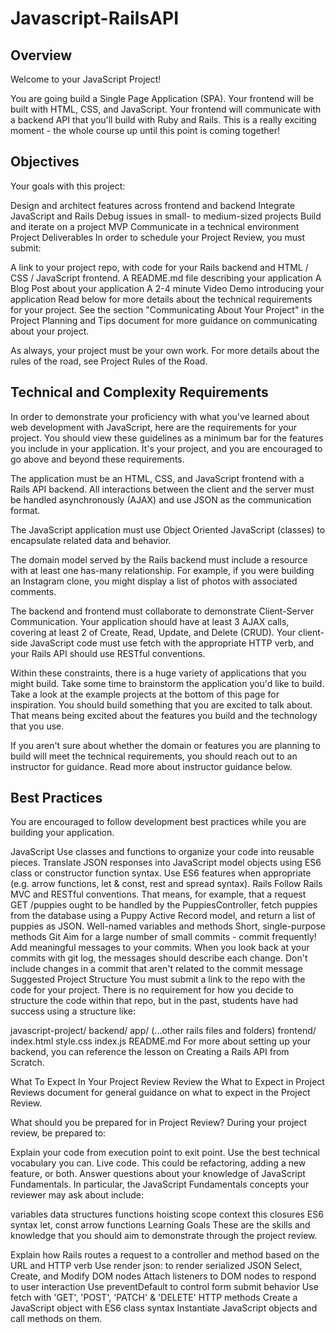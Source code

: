 # Javascript-RailsAPI
## Overview
Welcome to your JavaScript Project!

You are going build a Single Page Application (SPA). Your frontend will be built with HTML, CSS, and JavaScript. Your frontend will communicate with a backend API that you'll build with Ruby and Rails. This is a really exciting moment - the whole course up until this point is coming together!

## Objectives
Your goals with this project:

Design and architect features across frontend and backend Integrate JavaScript and Rails Debug issues in small- to medium-sized projects Build and iterate on a project MVP Communicate in a technical environment Project Deliverables In order to schedule your Project Review, you must submit:

A link to your project repo, with code for your Rails backend and HTML / CSS / JavaScript frontend. A README.md file describing your application A Blog Post about your application A 2-4 minute Video Demo introducing your application Read below for more details about the technical requirements for your project. See the section "Communicating About Your Project" in the Project Planning and Tips document for more guidance on communicating about your project.

As always, your project must be your own work. For more details about the rules of the road, see Project Rules of the Road.

## Technical and Complexity Requirements
In order to demonstrate your proficiency with what you've learned about web development with JavaScript, here are the requirements for your project. You should view these guidelines as a minimum bar for the features you include in your application. It's your project, and you are encouraged to go above and beyond these requirements.

The application must be an HTML, CSS, and JavaScript frontend with a Rails API backend. All interactions between the client and the server must be handled asynchronously (AJAX) and use JSON as the communication format.

The JavaScript application must use Object Oriented JavaScript (classes) to encapsulate related data and behavior.

The domain model served by the Rails backend must include a resource with at least one has-many relationship. For example, if you were building an Instagram clone, you might display a list of photos with associated comments.

The backend and frontend must collaborate to demonstrate Client-Server Communication. Your application should have at least 3 AJAX calls, covering at least 2 of Create, Read, Update, and Delete (CRUD). Your client-side JavaScript code must use fetch with the appropriate HTTP verb, and your Rails API should use RESTful conventions.

Within these constraints, there is a huge variety of applications that you might build. Take some time to brainstorm the application you'd like to build. Take a look at the example projects at the bottom of this page for inspiration. You should build something that you are excited to talk about. That means being excited about the features you build and the technology that you use.

If you aren't sure about whether the domain or features you are planning to build will meet the technical requirements, you should reach out to an instructor for guidance. Read more about instructor guidance below.

## Best Practices
You are encouraged to follow development best practices while you are building your application.

JavaScript Use classes and functions to organize your code into reusable pieces. Translate JSON responses into JavaScript model objects using ES6 class or constructor function syntax. Use ES6 features when appropriate (e.g. arrow functions, let & const, rest and spread syntax). Rails Follow Rails MVC and RESTful conventions. That means, for example, that a request GET /puppies ought to be handled by the PuppiesController, fetch puppies from the database using a Puppy Active Record model, and return a list of puppies as JSON. Well-named variables and methods Short, single-purpose methods Git Aim for a large number of small commits - commit frequently! Add meaningful messages to your commits. When you look back at your commits with git log, the messages should describe each change. Don't include changes in a commit that aren't related to the commit message Suggested Project Structure You must submit a link to the repo with the code for your project. There is no requirement for how you decide to structure the code within that repo, but in the past, students have had success using a structure like:

javascript-project/ backend/ app/ (...other rails files and folders) frontend/ index.html style.css index.js README.md For more about setting up your backend, you can reference the lesson on Creating a Rails API from Scratch.

What To Expect In Your Project Review Review the What to Expect in Project Reviews document for general guidance on what to expect in the Project Review.

What should you be prepared for in Project Review? During your project review, be prepared to:

Explain your code from execution point to exit point. Use the best technical vocabulary you can. Live code. This could be refactoring, adding a new feature, or both. Answer questions about your knowledge of JavaScript Fundamentals. In particular, the JavaScript Fundamentals concepts your reviewer may ask about include:

variables data structures functions hoisting scope context this closures ES6 syntax let, const arrow functions Learning Goals These are the skills and knowledge that you should aim to demonstrate through the project review.

Explain how Rails routes a request to a controller and method based on the URL and HTTP verb Use render json: to render serialized JSON Select, Create, and Modify DOM nodes Attach listeners to DOM nodes to respond to user interaction Use preventDefault to control form submit behavior Use fetch with 'GET', 'POST', 'PATCH' & 'DELETE' HTTP methods Create a JavaScript object with ES6 class syntax Instantiate JavaScript objects and call methods on them.